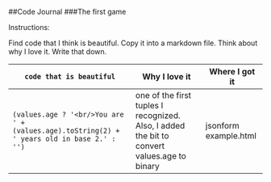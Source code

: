 ##Code Journal
###The first game 

Instructions: 

Find code that I think is beautiful. Copy it into a markdown file. Think about why I love it. Write that down.

`code that is beautiful` | Why I love it | Where I got it
--- | --- | ---
`(values.age ? '<br/>You are ' + (values.age).toString(2) + ' years old in base 2.' : '')` | one of the first tuples I recognized. Also, I added the bit to convert values.age to binary | jsonform example.html
